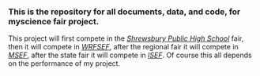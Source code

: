 ### This is the repository for all **documents**, **data**, and **code**, for myscience fair project.

This project will first compete in the [*Shrewsbury Public High School*](https://schools.shrewsburyma.gov/high) fair, then it will compete in [*WRFSEF*](https://www.wrsef.net/), after the regional fair it will compete in [*MSEF*](https://scifair.com/), after the state fair it will compete in [*ISEF*](https://www.societyforscience.org/isef/). Of course this all depends on the performance of my project.
